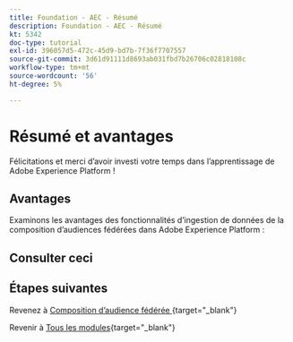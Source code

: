 ```yaml
---
title: Foundation - AEC - Résumé
description: Foundation - AEC - Résumé
kt: 5342
doc-type: tutorial
exl-id: 396057d5-472c-45d9-bd7b-7f36f7707557
source-git-commit: 3d61d91111d8693ab031fbd7b26706c02818108c
workflow-type: tm+mt
source-wordcount: '56'
ht-degree: 5%

---
```


# Résumé et avantages

Félicitations et merci d’avoir investi votre temps dans l’apprentissage de Adobe Experience Platform !

## Avantages

Examinons les avantages des fonctionnalités d’ingestion de données de la composition d’audiences fédérées dans Adobe Experience Platform :

## Consulter ceci

## Étapes suivantes

Revenez à [ Composition d’audience fédérée ](./fac.md){target="_blank"}

Revenir à [Tous les modules](./../../../../overview.md){target="_blank"}
